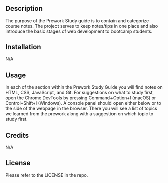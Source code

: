 # <Prework Study Guide Webpage>

## Description

The purpose of the Prework Study guide is to contain and categorize course notes. The project serves to keep notes/tips in one place and also introduce the basic stages of web development to bootcamp students.

## Installation

N/A

## Usage

In each of the section within the Prework Study Guide you will find notes on HTML, CSS, JavaScript, and Git. For suggestions on what to study first, open the Chrome DevTools by pressing Command+Option+I (macOS) or Control+Shift+I (Windows). A console panel should open either below or to the side of the webpage in the browser. There you will see a list of topics we learned from the prework along with a suggestion on which topic to study first.

## Credits

N/A

## License

Please refer to the LICENSE in the repo.

